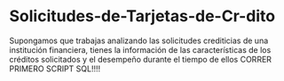 # Solicitudes-de-Tarjetas-de-Cr-dito
Supongamos que trabajas analizando las solicitudes crediticias de una institución financiera, tienes la información de las características de los créditos solicitados y el desempeño durante el tiempo de ellos
CORRER PRIMERO SCRIPT SQL!!!!
